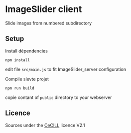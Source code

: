 # ImageSlider client
Slide images from numbered subdirectory

## Setup
Install dépendencies
```
npm install
```

edit file ```src/main.js``` to fit ImageSlider_server configuration

Compile slevte projet
```
npm run build
```

copie contant of ```public``` directory to your webserver

## Licence
Sources under the [CeCILL](http://www.cecill.info/index.fr.html) licence V2.1
